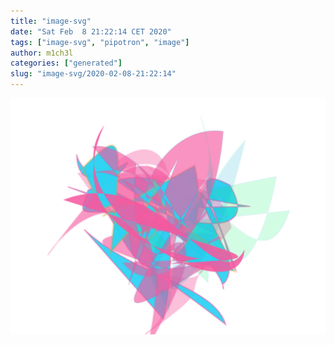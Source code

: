 ```yaml
---
title: "image-svg"
date: "Sat Feb  8 21:22:14 CET 2020"
tags: ["image-svg", "pipotron", "image"]
author: m1ch3l
categories: ["generated"]
slug: "image-svg/2020-02-08-21:22:14"
---
```


![](image.svg)
